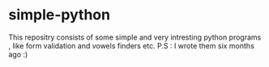 # simple-python
This repositry consists of some simple and very intresting python programs , like form validation and vowels finders etc.
P.S : I wrote them six months ago :)
